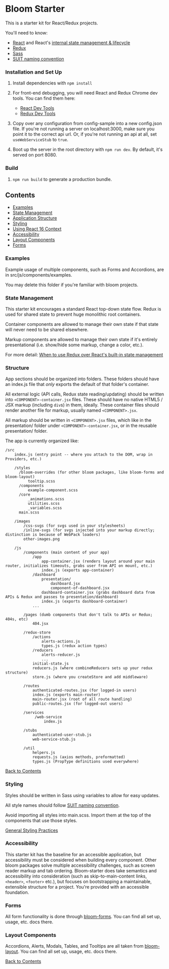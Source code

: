 # Bloom Starter

This is a starter kit for React/Redux projects.

You'll need to know:
- [React](https://reactjs.org/docs/thinking-in-react.html) and React's [internal state management & lifecycle](https://reactjs.org/docs/state-and-lifecycle.html)
- [Redux](https://redux.js.org/)
- [Sass](https://sass-lang.com/guide)
- [SUIT naming convention](https://suitcss.github.io/)

### Installation and Set Up
1. Install dependencies with `npm install`

2. For front-end debugging, you will need React and Redux Chrome dev tools. You can find them here:
    * [React Dev Tools](https://chrome.google.com/webstore/detail/react-developer-tools/fmkadmapgofadopljbjfkapdkoienihi?hl=en)
    * [Redux Dev Tools](https://chrome.google.com/webstore/detail/redux-devtools/lmhkpmbekcpmknklioeibfkpmmfibljd?hl=en)

3. Copy over any configuration from config-sample into a new config.json file. If you're not running a server on localhost:3000, make sure you point it to the correct api url. Or, if you're not running an api at all, set `useWebServiceStub` to `true`.

4. Boot up the server in the root directory with `npm run dev`. By default, it's served on port 8080.

### Build
1. `npm run build` to generate a production bundle.

## Contents
- [Examples](https://github.com/vineyard-bloom/bloom-starter#examples)
- [State Management](https://github.com/vineyard-bloom/bloom-starter#state-management)
- [Application Structure](https://github.com/vineyard-bloom/bloom-starter#structure)
- [Styling](https://github.com/vineyard-bloom/bloom-starter#styling)
- [Using React 16 Context](https://github.com/vineyard-bloom/bloom-starter/blob/master/docs/using-react-16-context.md)
- [Accessibility](https://github.com/vineyard-bloom/bloom-starter#accessibility)
- [Layout Components](https://github.com/vineyard-bloom/bloom-starter#layout-components)
- [Forms](https://github.com/vineyard-bloom/bloom-starter#forms)

### Examples
Example usage of multiple components, such as Forms and Accordions, are in src/js/components/examples.

You may delete this folder if you're familiar with bloom projects.

### State Management
This starter kit encourages a standard React top-down state flow. Redux is used for shared state to prevent huge monolithic root containers.

Container components are allowed to manage their own state if that state will never need to be shared elsewhere.

Markup components are allowed to manage their own state if it's entirely presentational (i.e. show/hide some markup, change a color, etc.).

For more detail: [When to use Redux over React's built-in state management](https://github.com/vineyard-bloom/bloom-starter/blob/master/docs/when-redux-over-react.md)

### Structure
App sections should be organized into folders. These folders should have an index.js file that *only* exports the default of that folder's container.

All external logic (API calls, Redux state reading/updating) should be written into `<COMPONENT>-container.jsx` files. These should have no native HTML5 / JSX markup (including `div`s) in them, ideally. These container files should render another file for markup, usually named `<COMPONENT>.jsx`.

All markup should be written in `<COMPONENT>.jsx` files, which like in the presentation/ folder under `<COMPONENT>-container.jsx`, or in the reusable presentation/ folder.

The app is currently organized like:
```
/src
    index.js (entry point -- where you attach to the DOM, wrap in Providers, etc.)

    /styles
      /bloom-overrides (for other bloom packages, like bloom-forms and bloom-layout)
          tooltip.scss
      /components
          example-component.scss
      /core
          _animations.scss
          utilities.scss
          _variables.scss
      main.scss

    /images
        /css-svgs (for svgs used in your stylesheets)
        /inline-svgs (for svgs injected into your markup directly; distinction is because of WebPack loaders)
        other-images.png

    /js
        /components (main content of your app)
            /app
                app-container.jsx (renders layout around your main router, initializes timeouts, grabs user from API on mount, etc.)
                index.js (exports app-container)
            /dashboard
                presentation/
                    dashboard.jsx
                    component-of-dashboard.jsx
                dashboard-container.jsx (grabs dashboard data from APIs & Redux and passes to presentation/dashboard)
                index.js (exports dashboard-container)
            ...

        /pages (dumb components that don't talk to APIs or Redux; 404s, etc)
            404.jsx

        /redux-store
            /actions
                alerts-actions.js
                types.js (redux action types)
            /reducers
                alerts-reducer.js
                ...
            initial-state.js
            reducers.js (where combineReducers sets up your redux structure)
            store.js (where you createStore and add middleware)

        /routes
            authenticated-routes.jsx (for logged-in users)
            index.js (exports main-router)
            main-router.jsx (root of all route handling)
            public-routes.jsx (for logged-out users)

        /services
             /web-service
                 index.js

        /stubs
            authenticated-user-stub.js
            web-service-stub.js

        /util
            helpers.js
            requests.js (axios methods, preformatted)
            types.js (PropType definitions used everywhere)
```

[Back to Contents](https://github.com/vineyard-bloom/bloom-starter#contents)

### Styling
Styles should be written in Sass using variables to allow for easy updates.

All style names should follow [SUIT naming convention](https://suitcss.github.io/).

Avoid importing all styles into main.scss. Import them at the top of the components that use those styles.

[General Styling Practices](https://github.com/vineyard-bloom/bloom-starter/blob/master/docs/styling-practices.md)

### Accessibility
This starter kit has the baseline for an accessible application, but accessibility must be considered when building every component. Other bloom packages solve multiple accessibility challenges, such as screen reader markup and tab ordering. Bloom-starter does take semantics and accessibility into consideration (such as skip-to-main-content links, `<header>`, `<footer>` etc.), but focuses on bootstrapping a maintainable, extensible structure for a project. You're provided with an accessible foundation.

### Forms
All form functionality is done through [bloom-forms](https://github.com/vineyard-bloom/bloom-forms).
You can find all set up, usage, etc. docs there.

### Layout Components
Accordions, Alerts, Modals, Tables, and Tooltips are all taken from [bloom-layout](https://github.com/vineyard-bloom/bloom-layout). You can find all set up, usage, etc. docs there.

[Back to Contents](https://github.com/vineyard-bloom/bloom-starter#contents)

